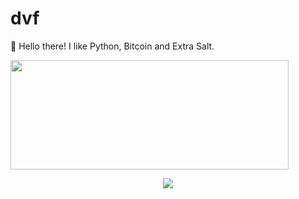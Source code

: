 # dvf

<p align="left">
👋 Hello there! I like Python, Bitcoin and Extra Salt.
</p>
<p align="left">
  <img width="445" height="175" src="https://github-readme-stats.vercel.app/api?username=dvf&show_icons=true">
</p>
<p align="center">
  <img src="https://visitor-badge.laobi.icu/badge?page_id=dvf.dvf">
</p>
